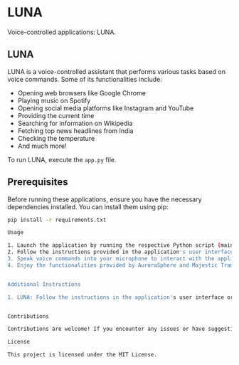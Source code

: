 # LUNA

Voice-controlled applications: LUNA.

## LUNA

LUNA is a voice-controlled assistant that performs various tasks based on voice commands. Some of its functionalities include:

- Opening web browsers like Google Chrome
- Playing music on Spotify
- Opening social media platforms like Instagram and YouTube
- Providing the current time
- Searching for information on Wikipedia
- Fetching top news headlines from India
- Checking the temperature
- And much more!

To run LUNA, execute the `app.py` file.


## Prerequisites

Before running these applications, ensure you have the necessary dependencies installed. You can install them using pip:

```bash
pip install -r requirements.txt

Usage

1. Launch the application by running the respective Python script (main.py for AuroraSphere and Translator.py for Majestic Translator).
2. Follow the instructions provided in the application's user interface or sidebar.
3. Speak voice commands into your microphone to interact with the application.
4. Enjoy the functionalities provided by AuroraSphere and Majestic Translator!


Additional Instructions

1. LUNA: Follow the instructions in the application's user interface or sidebar to interact with different functionalities.


Contributions

Contributions are welcome! If you encounter any issues or have suggestions for improvements, feel free to open an issue or submit a pull request.

License

This project is licensed under the MIT License.





